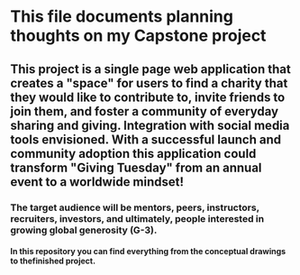 # This file documents planning thoughts on my Capstone project

## This project is a single page web application that creates a "space" for users to find a charity that they would like to contribute to, invite friends to join them, and foster a community of everyday sharing and giving.  Integration with social media tools envisioned.  With a successful launch and community adoption this application could transform "Giving Tuesday" from an annual event to a worldwide mindset!

### The target audience will be mentors, peers, instructors, recruiters, investors, and ultimately, people interested in growing global generosity (G-3).

#### In this repository you can find everything from the conceptual drawings to thefinished project.
